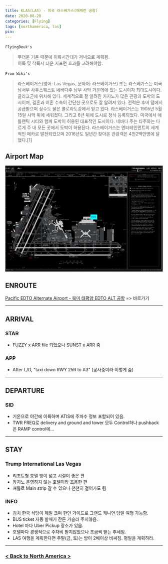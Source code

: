 ```yaml
---
title: KLAS(LAS) - 미국 라스베가스(매캐런 공항)
date: 2020-08-28
categories: [Flying]
tags: [northamerica, las]
pin:
---
```


`FlyingDeuk's`
>무더운 기온 때문에 이륙시간대가 저녁으로 계획됨. <br>
이륙 및 착륙시 더운 지표면 효과를 고려해야함.

`From Wiki's`
>라스베이거스(영어: Las Vegas, 문화어: 라쓰베이거쓰) 또는 라스베가스는 미국 남서부 사우스웨스트 네바다주 남부 사막 가운데에 있는 도시이자 최대도시이다. 클라크군에 위치해 있다. 세계적으로 잘 알려진 카지노가 많은 관광과 도박의 도시이며, 결혼과 이혼 수속이 간단한 곳으로도 잘 알려져 있다. 전력은 후버 댐에서 공급받으며 상수도 물은 콜로라도강에서 얻고 있다. 라스베이거스는 1905년 5월 15일 사막 위에 세워졌다. 그리고 6년 뒤에 도시로 정식 등록되었다. 미국에서 애틀랜틱 시티와 함께 도박이 허용된 대표적인 도시이다. 네바다 주는 타주와는 다르게 주 내 모든 곳에서 도박이 허용된다. 라스베이거스는 엔터테인먼트의 세계적인 메카로 발전되었으며 2016년도 일년간 찾아온 관광객은 4천2백만명에 달했다.[1]

## Airport Map
![las](/img/flying/airport/las_ap.jpg)

## ENROUTE
[Pacific EDTO Alternate Airport - 북미 태평양 EDTO ALT 공항](/posts/edto/) => 바로가기

----

## ARRIVAL
### STAR
- FUZZY x ARR file 되었으나 SUNST x ARR 줌

### APP
- After L/D, "taxi down RWY 25R to A3" (공사중이라 이렇게 줌)

----

## DEPARTURE
### SID
- 기온으로 야간에 이륙하며 ATIS에 주파수 정보 포함되어 있음.
- TWR FREQ로 delivery and ground and tower 모두 Control하나 pushback은 RAMP control에...

----

## STAY
### Trump International Las Vegas
- 리조트형 호텔 방이 넓고 시절이 좋은 편
- 카지노 운영하지 않는 호텔이라 조용한 편
- 셔틀로 Main strip 갈 수 있으나 천천히 걸어가도 됨

### INFO
- 김치 한국 식당이 제일 크며 한인 가이드로 그랜드 케니언 당일 여행 가능함.
- BUS ticket 자동 발매기 잔돈 거슬러 주지않음.
- Hotel 마다 Uber Pickup 장소가 있음.
- 호텔마다 경쟁적으로 주차비 받지않았으나 조금씩 받는 추세임.
- LAS 여행을 계획한다면 주말(금, 토)는 방이 2배이상 비싸짐. 평일을 계획하라.

---------

### [< Back to North America >](/posts/NorthAmerica/)
